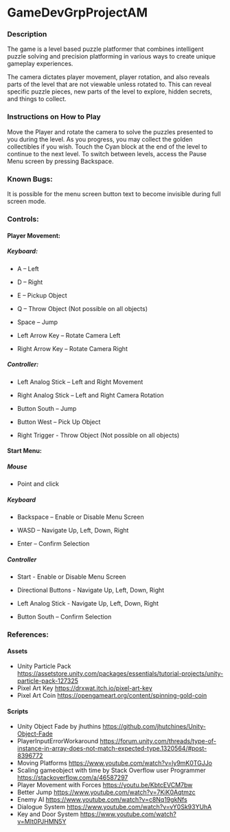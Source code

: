 # GameDevGrpProjectAM

### Description

The game is a level based puzzle platformer that combines intelligent puzzle solving and precision platforming in various ways to create unique gameplay experiences.

The camera dictates player movement, player rotation, and also reveals parts of the level that are not viewable unless rotated to. This can reveal specific puzzle pieces, new parts of the level to explore, hidden secrets, and things to collect.

### Instructions on How to Play

Move the Player and rotate the camera to solve the puzzles presented to you during the level. As you progress, you may collect the golden collectibles if you wish. Touch the Cyan block at the end of the level to continue to the next level.
To switch between levels, access the Pause Menu screen by pressing Backspace.

### Known Bugs:

It is possible for the menu screen button text to become invisible during full screen mode.

### Controls:


#### Player Movement:

##### Keyboard:

- A – Left

- D – Right

- E – Pickup Object

- Q – Throw Object (Not possible on all objects)

- Space – Jump

- Left Arrow Key – Rotate Camera Left

- Right Arrow Key – Rotate Camera Right


##### Controller:

- Left Analog Stick – Left and Right Movement

- Right Analog Stick – Left and Right Camera Rotation

- Button South – Jump

- Button West – Pick Up Object

- Right Trigger - Throw Object (Not possible on all objects)



#### Start Menu:

##### Mouse

- Point and click

##### Keyboard

- Backspace – Enable or Disable Menu Screen

- WASD – Navigate Up, Left, Down, Right

- Enter – Confirm Selection

##### Controller

- Start - Enable or Disable Menu Screen

- Directional Buttons - Navigate Up, Left, Down, Right

- Left Analog Stick - Navigate Up, Left, Down, Right

- Button South – Confirm Selection

### References:

#### Assets

- Unity Particle Pack
https://assetstore.unity.com/packages/essentials/tutorial-projects/unity-particle-pack-127325
- Pixel Art Key
https://drxwat.itch.io/pixel-art-key
- Pixel Art Coin
https://opengameart.org/content/spinning-gold-coin

#### Scripts

- Unity Object Fade by jhuthins
https://github.com/jhutchines/Unity-Object-Fade
- PlayerInputErrorWorkaround
https://forum.unity.com/threads/type-of-instance-in-array-does-not-match-expected-type.1320564/#post-8396772
- Moving Platforms
https://www.youtube.com/watch?v=ly9mK0TGJJo
- Scaling gameobject with time by Stack Overflow user Programmer
https://stackoverflow.com/a/46587297
- Player Movement with Forces
https://youtu.be/KbtcEVCM7bw
- Better Jump
https://www.youtube.com/watch?v=7KiK0Aqtmzc
- Enemy AI
https://www.youtube.com/watch?v=c8Nq19gkNfs
- Dialogue System
https://www.youtube.com/watch?v=vY0Sk93YUhA
- Key and Door System
https://www.youtube.com/watch?v=MIt0PJHMN5Y







